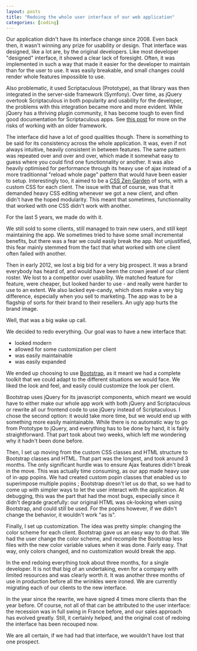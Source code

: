```yaml
---
layout: posts
title: "Redoing the whole user interface of our web application"
categories: [coding]
---
```

Our application didn't have its interface change since 2008. Even back then, it wasn't winning any prize for usability or design. That interface was designed, like a lot are, by the original developers. Like most developer "designed" interface, it showed a clear lack of foresight. Often, it was implemented in such a way that made it easier for the developer to maintain than for the user to use. It was easily breakable, and small changes could render whole features impossible to use.

Also problematic, it used Scriptaculous (Prototype), as that library was then integrated in the server-side framework (Symfony). Over time, as jQuery overtook Scriptaculous in both popularity and usability for the developer, the problems with this integration became more and more evident. While jQuery has a thriving plugin community, it has become tough to even find good documentation for Scriptaculous apps. See [this post](/symfony/2013/08/19/the-walking-dead.html) for more on the risks of working with an older framework.

The interface did have a lot of good qualities though. There is something to be said for its consistency across the whole application. It was, even if not always intuitive, heavily consistent in between features. The same pattern was repeated over and over and over, which made it somewhat easy to guess where you could find one functionnality or another. It was also heavily optimised for performance through its heavy use of ajax instead of a more traditionnal "reload whole page" pattern that would have been easier to setup. Interestingly too, it aimed to be a [CSS Zen Garden](http://www.csszengarden.com/) of sorts, with a custom CSS for each client. The issue with that of course, was that it demanded heavy CSS editing whenever we got  a new client, and often didn't have the hoped modularity. This meant that sometimes, functionnality that worked with one CSS didn't work with another.

For the last 5 years, we made do with it.

We still sold to some clients, still managed to train new users, and still kept maintaining the app. We sometimes tried to have some small incremental benefits, but there was a fear we could easily break the app. Not unjustified, this fear mainly stemmed from the fact that what worked with one client often failed with another.

Then in early 2012, we lost a big bid for a very big prospect. It was a brand everybody has heard of, and would have been the crown jewel of our client roster. We lost to a competitor over usability. We matched feature for feature, were cheaper, but looked harder to use - and really were harder to use to an extent. We also lacked eye-candy, which does make a very big difference, especially when you sell to marketing. The app was to be a flagship of sorts for their brand to their resellers. An ugly app hurts the brand image.

Well, that was a big wake up call.

We decided to redo everything. Our goal was to have a new interface that:
- looked modern
- allowed for some customization per client
- was easily maintainable
- was easily expanded

We ended up choosing to use [Bootstrap](http://getbootstrap.com/), as it meant we had a complete toolkit that we could adapt to the different situations we would face. We liked the look and feel, and easily could customize the look per client.

Bootstrap uses jQuery for its javascript components, which meant we would have to either make our whole app work with both jQuery and Scriptaculous or rewrite all our frontend code to use jQuery instead of Scriptaculous. I chose the second option: it would take more time, but we would end up with something more easily maintainable. While there is no automatic way to go from Prototype to jQuery, and everything has to be done by hand, it is fairly straightforward. That part took about two weeks, which left me wondering why it hadn't been done before.

Then, I set up moving from the custom CSS classes and HTML structure to Bootstrap classes and HTML. That part was the longest, and took around 3 months. The only significant hurdle was to ensure Ajax features didn't break in the move. This was actually time consuming, as our app made heavy use of in-app popins. We had created custom popin classes that enabled us to superimpose multiple popins ; Bootstrap doesn't let us do that, so we had to come up with simpler ways to let the user interact with the application. At debugging, this was the part that had the most bugs, especially since it didn't degrade gracefully: our original HTML was ok-looking when using Bootstrap, and could still be used. For the popins however, if we didn't change the behavior, it wouldn't work "as is". 

Finally, I set up customization. The idea was pretty simple: changing the color scheme for each client. Bootstrap gave us an easy way to do that. We had the user change the color scheme, and recompile the Bootstrap less files with the new color variable values when it was done. Fairly easy. That way, only colors changed, and no customization would break the app.

In the end redoing everything took about three months, for a single developer. It is not that big of an undertaking, even for a company with limited resources and was clearly worth it. It was another three months of use in production before all the wrinkles were ironed. We are currently migrating each of our clients to the new interface.

In the year since the rewrite, we have signed 4 times more clients than the year before. Of course, not all of that can be attributed to the user interface: the recession was in full swing in France before, and our sales approach has evolved greatly. Still, it certainly helped, and the original cost of redoing the interface has been recouped now.

We are all certain, if we had had that interface, we wouldn't have lost that one prospect.
